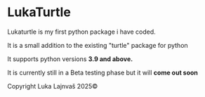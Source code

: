 # LukaTurtle

Lukaturtle is my first python package i have coded.

It is a small addition to the existing "turtle" package for python

It supports python versions **3.9 and above.**

It is currently still in a Beta testing phase but it will **come out soon**

Copyright Luka Lajnvaš 2025©
